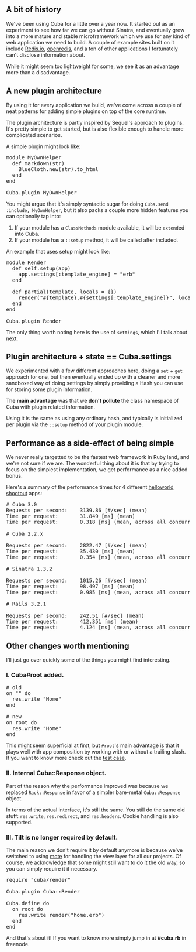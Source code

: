 ## A bit of history

We've been using Cuba for a little over a year now. It started out as
an experiment to see how far we can go without Sinatra, and eventually
grew into a more mature and stable microframework which we use for
any kind of web application we need to build. A couple of example sites
built on it include [Redis.io][redis-io], [openredis][openredis], and
a ton of other applications I fortunately can't disclose information
about.

While it might seem too lightweight for some, we see it as an advantage
more than a disadvantage.

## A new plugin architecture

By using it for every application we build, we've come across a couple
of neat patterns for adding simple plugins on top of the core runtime.

The plugin architecture is partly inspired by Sequel's approach to plugins.
It's pretty simple to get started, but is also flexible enough to handle
more complicated scenarios.

A simple plugin might look like:

<pre class="prettyprint">
module MyOwnHelper
  def markdown(str)
    BlueCloth.new(str).to_html
  end
end

Cuba.plugin MyOwnHelper
</pre>

You might argue that it's simply syntactic sugar for doing
`Cuba.send :include, MyOwnHelper`, but it also packs a couple more hidden
features you can optionally tap into:

1. If your module has a `ClassMethods` module available, it will be
   `extend`ed into Cuba.
2. If your module has a `::setup` method, it will be called after included.

An example that uses setup might look like:

<pre class="prettyprint">
module Render
  def self.setup(app)
    app.settings[:template_engine] = "erb"
  end

  def partial(template, locals = {})
    render("#{template}.#{settings[:template_engine]}", locals)
  end
end

Cuba.plugin Render
</pre>

The only thing worth noting here is the use of `settings`, which I'll
talk about next.

## Plugin architecture + state == Cuba.settings

We experimented with a few different approaches here, doing a `set` + `get`
approach for one, but then eventually ended up with a cleaner and more
sandboxed way of doing settings by simply providing a Hash you can use
for storing some plugin information.

The __main advantage__ was that we __don't pollute__ the class namespace of
Cuba with plugin related information.

Using it is the same as using any ordinary hash, and typically is initialized
per plugin via the `::setup` method of your plugin module.


## Performance as a side-effect of being simple

We never really targetted to be the fastest web framework in Ruby land,
and we're not sure if we are. The wonderful thing about it is that by
trying to focus on the simplest implementation, we get performance as a
nice added bonus.

Here's a summary of the performance times for 4 different
[helloworld shootout][shootout] apps:

[shootout]: http://github.com/cyx/shootout
[redis-io]: http://redis.io/
[openredis]: http://openredis.com/


<pre>
# Cuba 3.0
Requests per second:    3139.86 [#/sec] (mean)
Time per request:       31.849 [ms] (mean)
Time per request:       0.318 [ms] (mean, across all concurrent requests)

# Cuba 2.2.x

Requests per second:    2822.47 [#/sec] (mean)
Time per request:       35.430 [ms] (mean)
Time per request:       0.354 [ms] (mean, across all concurrent requests)

# Sinatra 1.3.2

Requests per second:    1015.26 [#/sec] (mean)
Time per request:       98.497 [ms] (mean)
Time per request:       0.985 [ms] (mean, across all concurrent requests)

# Rails 3.2.1

Requests per second:    242.51 [#/sec] (mean)
Time per request:       412.351 [ms] (mean)
Time per request:       4.124 [ms] (mean, across all concurrent requests)
</pre>

## Other changes worth mentioning

I'll just go over quickly some of the things you might find interesting.

### I. Cuba#root added.

<pre class="prettyprint">
# old
on "" do
  res.write "Home"
end

# new
on root do
  res.write "Home"
end
</pre>

This might seem superficial at first, but `#root`'s main advantage is that
it plays well with app composition by working with or without a trailing
slash. If you want to know more check out the [test case][root].

[root]: https://github.com/soveran/cuba/blob/master/test/root.rb#L42-L82

### II. Internal Cuba::Response object.

Part of the reason why the performance improved was because we replaced
`Rack::Response` in favor of a simpler bare-metal `Cuba::Response` object.

In terms of the actual interface, it's still the same. You still do the
same old stuff: `res.write`, `res.redirect`, and `res.headers`. Cookie
handling is also supported.

### III. Tilt is no longer required by default.

The main reason we don't require it by default anymore is because
we've switched to using [mote][mote] for handling the view layer for
all our projects. Of course, we acknowledge that some might still want to
do it the old way, so you can simply require it if necessary.

[mote]: http://github.com/soveran/mote

<pre class="prettyprint">
require "cuba/render"

Cuba.plugin Cuba::Render

Cuba.define do
  on root do
    res.write render("home.erb")
  end
end
</pre>

And that's about it! If you want to know more simply jump in at __#cuba.rb__
in freenode.

